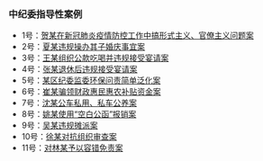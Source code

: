 ### 中纪委指导性案例

- 1号：[贺某在新冠肺炎疫情防控工作中搞形式主义、官僚主义问题案](doc/anli-ji/alj001.md)
- 2号：[夏某违规操办其子婚庆事宜案](doc/anli-ji/alj002.md)
- 3号：[王某组织公款吃喝并违规接受宴请案](doc/anli-ji/alj003.md)
- 4号：[张某退休后违规接受宴请案](doc/anli-ji/alj004.md)
- 5号：[某区纪委监委环保问责简单泛化案](doc/anli-ji/alj005.md)
- 6号：[崔某骗领财政惠民惠农补贴资金案](doc/anli-ji/alj006.md)
- 7号：[沈某公车私用、私车公养案](doc/anli-ji/alj007.md)
- 8号：[姚某使用“空白公函”报销案](doc/anli-ji/alj008.md)
- 9号：[吴某违规摊派案](doc/anli-ji/alj009.md)
- 10号：[徐某对抗组织审查案](doc/anli-ji/alj010.md)
- 11号：[对林某予以容错免责案](doc/anli-ji/alj011.md)